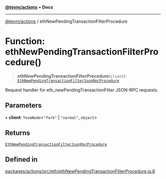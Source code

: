 [**@tevm/actions**](../README.md) • **Docs**

***

[@tevm/actions](../globals.md) / ethNewPendingTransactionFilterProcedure

# Function: ethNewPendingTransactionFilterProcedure()

> **ethNewPendingTransactionFilterProcedure**(`client`): [`EthNewPendingTransactionFilterJsonRpcProcedure`](../type-aliases/EthNewPendingTransactionFilterJsonRpcProcedure.md)

Request handler for eth_newPendingTransactionFilter JSON-RPC requests.

## Parameters

• **client**: `TevmNode`\<`"fork"` \| `"normal"`, `object`\>

## Returns

[`EthNewPendingTransactionFilterJsonRpcProcedure`](../type-aliases/EthNewPendingTransactionFilterJsonRpcProcedure.md)

## Defined in

[packages/actions/src/eth/ethNewPendingTransactionFilterProcedure.js:8](https://github.com/evmts/tevm-monorepo/blob/main/packages/actions/src/eth/ethNewPendingTransactionFilterProcedure.js#L8)

